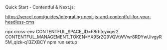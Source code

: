 Quick Start - Contentful & Next.js:

https://vercel.com/guides/integrating-next-js-and-contentful-for-your-headless-cms

npx cross-env CONTENTFUL_SPACE_ID=h8rhtcyxqer2 CONTENTFUL_MANAGEMENT_TOKEN=YX9Sr2G9VQVtWVwr8RDYwUivgyR5M_qIzk-q13ZXBCY npm run setup
